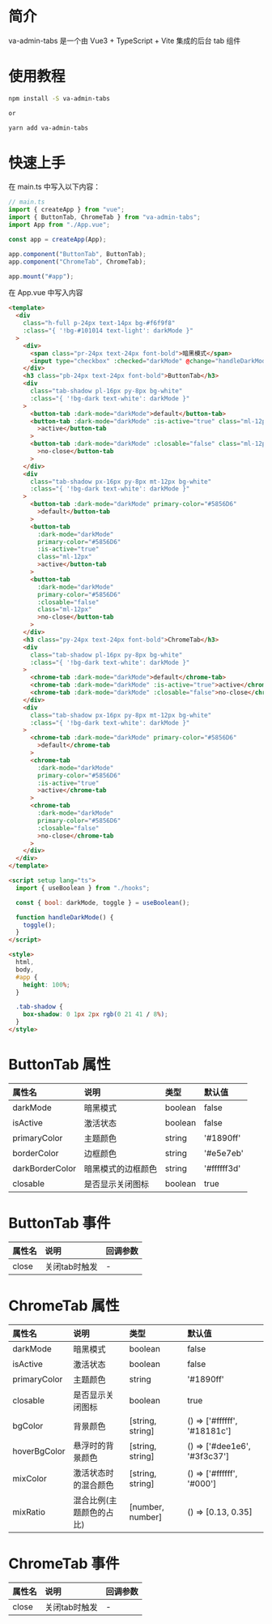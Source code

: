 <!--
 * @Author: 蚊子
 * @Date: 2023-02-01 00:28:00
 * @LastEditTime: 2023-02-01 14:56:46
 * @LastEditors: 蚊子
 * @Description:
 * @FilePath: /va-admin-tabs/README.md
 * 坚持就是........
-->

# 简介

va-admin-tabs 是一个由 Vue3 + TypeScript + Vite 集成的后台 tab 组件

# 使用教程

```bash
npm install -S va-admin-tabs

or

yarn add va-admin-tabs
```

# 快速上手

在 main.ts 中写入以下内容：

```typescript
// main.ts
import { createApp } from "vue";
import { ButtonTab, ChromeTab } from "va-admin-tabs";
import App from "./App.vue";

const app = createApp(App);

app.component("ButtonTab", ButtonTab);
app.component("ChromeTab", ChromeTab);

app.mount("#app");
```

在 App.vue 中写入内容

```html
<template>
  <div
    class="h-full p-24px text-14px bg-#f6f9f8"
    :class="{ '!bg-#101014 text-light': darkMode }"
  >
    <div>
      <span class="pr-24px text-24px font-bold">暗黑模式</span>
      <input type="checkbox" :checked="darkMode" @change="handleDarkMode" />
    </div>
    <h3 class="pb-24px text-24px font-bold">ButtonTab</h3>
    <div
      class="tab-shadow pl-16px py-8px bg-white"
      :class="{ '!bg-dark text-white': darkMode }"
    >
      <button-tab :dark-mode="darkMode">default</button-tab>
      <button-tab :dark-mode="darkMode" :is-active="true" class="ml-12px"
        >active</button-tab
      >
      <button-tab :dark-mode="darkMode" :closable="false" class="ml-12px"
        >no-close</button-tab
      >
    </div>
    <div
      class="tab-shadow px-16px py-8px mt-12px bg-white"
      :class="{ '!bg-dark text-white': darkMode }"
    >
      <button-tab :dark-mode="darkMode" primary-color="#5856D6"
        >default</button-tab
      >
      <button-tab
        :dark-mode="darkMode"
        primary-color="#5856D6"
        :is-active="true"
        class="ml-12px"
        >active</button-tab
      >
      <button-tab
        :dark-mode="darkMode"
        primary-color="#5856D6"
        :closable="false"
        class="ml-12px"
        >no-close</button-tab
      >
    </div>
    <h3 class="py-24px text-24px font-bold">ChromeTab</h3>
    <div
      class="tab-shadow pl-16px py-8px bg-white"
      :class="{ '!bg-dark text-white': darkMode }"
    >
      <chrome-tab :dark-mode="darkMode">default</chrome-tab>
      <chrome-tab :dark-mode="darkMode" :is-active="true">active</chrome-tab>
      <chrome-tab :dark-mode="darkMode" :closable="false">no-close</chrome-tab>
    </div>
    <div
      class="tab-shadow px-16px py-8px mt-12px bg-white"
      :class="{ '!bg-dark text-white': darkMode }"
    >
      <chrome-tab :dark-mode="darkMode" primary-color="#5856D6"
        >default</chrome-tab
      >
      <chrome-tab
        :dark-mode="darkMode"
        primary-color="#5856D6"
        :is-active="true"
        >active</chrome-tab
      >
      <chrome-tab
        :dark-mode="darkMode"
        primary-color="#5856D6"
        :closable="false"
        >no-close</chrome-tab
      >
    </div>
  </div>
</template>

<script setup lang="ts">
  import { useBoolean } from "./hooks";

  const { bool: darkMode, toggle } = useBoolean();

  function handleDarkMode() {
    toggle();
  }
</script>

<style>
  html,
  body,
  #app {
    height: 100%;
  }

  .tab-shadow {
    box-shadow: 0 1px 2px rgb(0 21 41 / 8%);
  }
</style>
```

# ButtonTab 属性

| 属性名 | 说明 | 类型 | 默认值 |
| :--------------- | :--------------- | :--------------- | :--------------- |
|  darkMode| 暗黑模式 | boolean | false |
|  isActive| 激活状态 | boolean | false |
|  primaryColor| 主题颜色 | string | '#1890ff' |
|  borderColor| 边框颜色 | string | '#e5e7eb' |
|  darkBorderColor| 暗黑模式的边框颜色 | string | '#ffffff3d' |
|  closable| 是否显示关闭图标 | boolean | true |

# ButtonTab 事件

| 属性名 | 说明 | 回调参数 | 
| :--------------- | :--------------- | :--------------- |
| close | 关闭tab时触发 | - |

# ChromeTab 属性

| 属性名 | 说明 | 类型 | 默认值 |
| :--------------- | :--------------- | :--------------- | :--------------- |
|  darkMode | 暗黑模式  | boolean | false |
|  isActive | 激活状态  | boolean | false |
|  primaryColor | 主题颜色  | string | '#1890ff' |
|  closable | 是否显示关闭图标  | boolean | true |
|  bgColor | 背景颜色  | [string, string] |  () => ['#ffffff', '#18181c'] |
|  hoverBgColor | 悬浮时的背景颜色  |  [string, string] | () => ['#dee1e6', '#3f3c37'] |
|  mixColor | 激活状态时的混合颜色  |  [string, string] | () => ['#ffffff', '#000'] |
|  mixRatio | 混合比例(主题颜色的占比)  | [number, number] | () => [0.13, 0.35] |

# ChromeTab 事件

| 属性名 | 说明 | 回调参数 | 
| :--------------- | :--------------- | :--------------- |
| close | 关闭tab时触发 | - |
